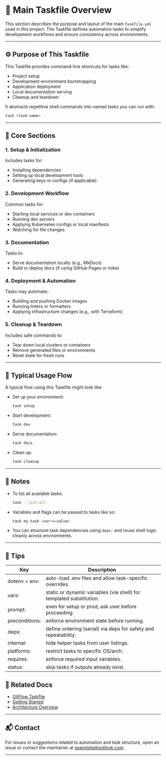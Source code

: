 
# 🧰 Main Taskfile Overview

This section describes the purpose and layout of the main `Taskfile.yml` used in this project. The Taskfile defines automation tasks to simplify development workflows and ensure consistency across environments.

---

## ⚙️ Purpose of This Taskfile

This Taskfile provides command-line shortcuts for tasks like:

- Project setup
- Development environment bootstrapping
- Application deployment
- Local documentation serving
- Cleanup and teardown

It abstracts repetitive shell commands into named tasks you can run with:

```bash
task <task-name>
```

---

## 🧱 Core Sections

### 1. **Setup & Initialization**

Includes tasks for:

* Installing dependencies
* Setting up local development tools
* Generating keys or configs (if applicable)

### 2. **Development Workflow**

Common tasks for:

* Starting local services or dev containers
* Running dev servers
* Applying Kubernetes configs or local manifests
* Watching for file changes

### 3. **Documentation**

Tasks to:

* Serve documentation locally (e.g., MkDocs)
* Build or deploy docs (if using GitHub Pages or mike)

### 4. **Deployment & Automation**

Tasks may automate:

* Building and pushing Docker images
* Running linters or formatters
* Applying infrastructure changes (e.g., with Terraform)

### 5. **Cleanup & Teardown**

Includes safe commands to:

* Tear down local clusters or containers
* Remove generated files or environments
* Reset state for fresh runs

---

## 🧪 Typical Usage Flow

A typical flow using this Taskfile might look like:

* Set up your environment:

   ```bash
   task setup
   ```

* Start development:

   ```bash
   task dev
   ```

* Serve documentation:

   ```bash
   task docs
   ```

* Clean up:

   ```bash
   task cleanup
   ```

---

## 📝 Notes

* To list all available tasks:

  ```bash
  task --list-all
  ```

* Variables and flags can be passed to tasks like so:

  ```bash
  task my-task <var>=<value>
  ```

* You can structure task dependencies using `deps:` and reuse shell logic cleanly across environments.

---

## 📝 Tips

| Key | Description |
| --- | --- |
| dotenv + env: | auto-load .env files and allow task-specific overrides. |
| vars: | static or dynamic variables (via shell) for templated substitution. |
| prompt: | even for setup or prod, ask user before proceeding. |
| preconditions: | enforce environment state before running. |
| deps: | define ordering (serial) via deps for safety and repeatability. |
| internal: | hide helper tasks from user listings. |
| platforms: | restrict tasks to specific OS/arch. |
| requires: | enforce required input variables. |
| status: | skip tasks if outputs already exist. |

## 🔗 Related Docs

* [GitFlow Taskfile](./2-gitflow-taskfile.md)
* [Getting Started](../../0-quickstart/1-getting-started.md)
* [Architecture Overview](../../1-architecture/0-overview.md)

---

## 📬 Contact

For issues or suggestions related to automation and task structure, open an issue or contact the maintainer at [seannjela@outlook.com](mailto:seannjela@outlook.com).

---
